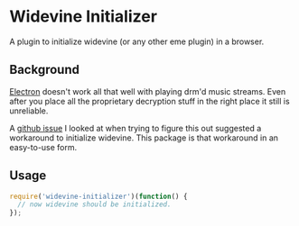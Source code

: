 # Widevine Initializer

A plugin to initialize widevine (or any other eme plugin) in a browser.

## Background
[Electron](electron.atom.io) doesn't work all that well with playing drm'd music streams. Even after
you place all the proprietary decryption stuff in the right place it still is unreliable.

A [github issue](https://github.com/electron/electron/issues/4519) I looked at when trying to figure
this out suggested a workaround to initialize widevine. This package is that workaround in an
easy-to-use form.

## Usage
```javascript
require('widevine-initializer')(function() {
  // now widevine should be initialized.
});
```
